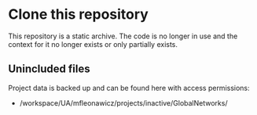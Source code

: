 # Clone this repository

This repository is a static archive.  The code is no longer in use and the context for it no longer exists or only partially exists.

## Unincluded files

Project data is backed up and can be found here with access permissions:

* /workspace/UA/mfleonawicz/projects/inactive/GlobalNetworks/

